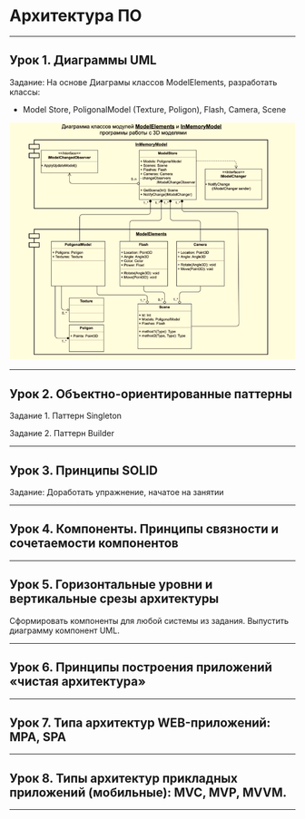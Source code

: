 # Архитектура ПО

---

## Урок 1. Диаграммы UML

Задание:
На основе Диаграмы классов ModelElements, разработать классы:
- Model Store, PoligonalModel (Texture, Poligon), Flash, Camera, Scene

![Диаграма классов ModelElements](img/HomeTask1.png)

---

## Урок 2. Объектно-ориентированные паттерны

Задание 1. Паттерн Singleton

Задание 2. Паттерн Builder

---

## Урок 3. Принципы SOLID

Задание: Доработать упражнение, начатое на занятии

---

## Урок 4. Компоненты. Принципы связности и сочетаемости компонентов

---

## Урок 5. Горизонтальные уровни и вертикальные срезы архитектуры

Сформировать компоненты для любой системы из задания. Выпустить диаграмму компонент UML.

---

## Урок 6. Принципы построения приложений «чистая архитектура»

---

## Урок 7. Типа архитектур WEB-приложений: MPA, SPA

---

## Урок 8. Типы архитектур прикладных приложений (мобильные): MVC, MVP, MVVM.

---
